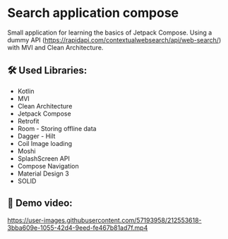 # Search application compose
Small application for learning the basics of Jetpack Compose. Using a dummy API (https://rapidapi.com/contextualwebsearch/api/web-search/) with MVI and Clean Architecture.

## 🛠 Used Libraries:

- Kotlin
- MVI
- Clean Architecture
- Jetpack Compose
- Retrofit
- Room - Storing offline data
- Dagger - Hilt
- Coil Image loading 
- Moshi
- SplashScreen API
- Compose Navigation
- Material Design 3
- SOLID

## 🎥 Demo video:

https://user-images.githubusercontent.com/57193958/212553618-3bba609e-1055-42d4-9eed-fe467b81ad7f.mp4

